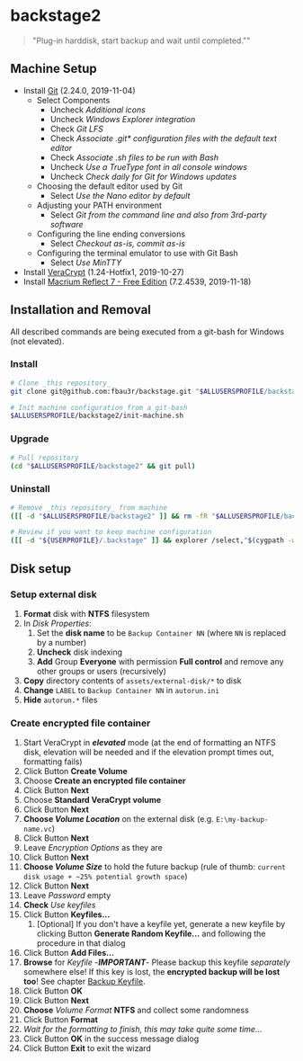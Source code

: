 # backstage2

> "Plug-in harddisk, start backup and wait until completed.""



## Machine Setup

- Install [Git](https://git-scm.com/downloads) (2.24.0, 2019-11-04)
    - Select Components
        - Uncheck _Additional icons_
        - Uncheck _Windows Explorer integration_
        - Check _Git LFS_
        - Check _Associate .git* configuration files with the default text editor_
        - Check _Associate .sh files to be run with Bash_
        - Uncheck _Use a TrueType font in all console windows_
        - Uncheck _Check daily for Git for Windows updates_
    - Choosing the default editor used by Git
        - Select _Use the Nano editor by default_
    - Adjusting your PATH environment
        - Select _Git from the command line and also from 3rd-party software_
    - Configuring the line ending conversions
        - Select _Checkout as-is, commit as-is_
    - Configuring the terminal emulator to use with Git Bash
        - Select _Use MinTTY_
- Install [VeraCrypt](https://www.veracrypt.fr/en/Downloads.html) (1.24-Hotfix1, 2019-10-27)
- Install [Macrium Reflect 7 - Free Edition](https://www.macrium.com/reflectfree) (7.2.4539, 2019-11-18)



## Installation and Removal

All described commands are being executed from a git-bash for Windows (not elevated).

### Install

```bash
# Clone _this repository_
git clone git@github.com:fbau3r/backstage.git "$ALLUSERSPROFILE/backstage2"

# Init machine configuration from a git-bash
$ALLUSERSPROFILE/backstage2/init-machine.sh
```

### Upgrade

```bash
# Pull repository
(cd "$ALLUSERSPROFILE/backstage2" && git pull)
```

### Uninstall

```bash
# Remove _this repository_ from machine
([[ -d "$ALLUSERSPROFILE/backstage2" ]] && rm -fR "$ALLUSERSPROFILE/backstage2")

# Review if you want to keep machine configuration
([[ -d "${USERPROFILE}/.backstage" ]] && explorer /select,"$(cygpath -w "${USERPROFILE}/.backstage")")
```



## Disk setup

### Setup external disk

1. **Format** disk with **NTFS** filesystem
1. In _Disk Properties_:
    1. Set the **disk name** to be `Backup Container NN`
        (where `NN` is replaced by a number)
    1. **Uncheck** disk indexing
    1. **Add** Group **Everyone** with permission **Full control** and remove any other groups or users (recursively)
1. **Copy** directory contents of `assets/external-disk/*` to disk
1. **Change** `LABEL` to `Backup Container NN` in `autorun.ini`
1. **Hide** `autorun.*` files

### Create encrypted file container

1. Start VeraCrypt in _**elevated**_ mode
    (at the end of formatting an NTFS disk, elevation will be needed and if the elevation prompt times out, formatting fails)
1. Click Button **Create Volume**
1. Choose **Create an encrypted file container**
1. Click Button **Next**
1. Choose **Standard VeraCrypt volume**
1. Click Button **Next**
1. **Choose _Volume Location_** on the external disk
    (e.g. `E:\my-backup-name.vc`)
1. Click Button **Next**
1. Leave _Encryption Options_ as they are
1. Click Button **Next**
1. **Choose _Volume Size_** to hold the future backup
    (rule of thumb: `current disk usage + ~25% potential growth space`)
1. Click Button **Next**
1. Leave _Password_ empty
1. **Check** _Use keyfiles_
1. Click Button **Keyfiles...**
    1. [Optional] If you don't have a keyfile yet, generate a new keyfile by clicking Button **Generate Random Keyfile...** and following the procedure in that dialog
1. Click Button **Add Files...**
1. **Browse** for _Keyfile_
    -_**IMPORTANT**_- Please backup this keyfile _separately_ somewhere else! If this key is lost, the **encrypted backup will be lost too**! See chapter [Backup Keyfile](#backup-keyfile).
1. Click Button **OK**
1. Click Button **Next**
1. **Choose** _Volume Format_ **NTFS** and collect some randomness
1. Click Button **Format**
1. _Wait for the formatting to finish, this may take quite some time..._
1. Click Button **OK** in the success message dialog
1. Click Button **Exit** to exit the wizard
